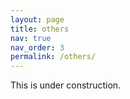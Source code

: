 ```yaml
---
layout: page
title: others
nav: true
nav_order: 3
permalink: /others/
---
```



This is under construction.
<!--
Check posts in alfolio with images
-->
